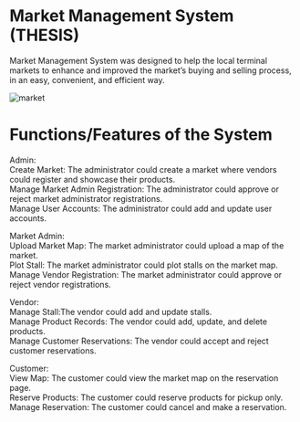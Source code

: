 # Market Management System (THESIS)
  Market Management System was designed to help the local terminal markets to enhance and improved the market’s buying and selling process, in an easy, convenient, and efficient way.

![market](https://github.com/ruyembiado/marketmanagementsystem/assets/114800689/9a768e6c-9a3c-4c6b-8760-1d15328d56f1)

# Functions/Features of the System
Admin: <br>
Create Market: The administrator could create a market where vendors could register and showcase their products.<br>
Manage Market Admin Registration: The administrator could approve or reject market administrator registrations.<br>
Manage User Accounts: The administrator could add and update user accounts.<br>

Market Admin:<br>
Upload Market Map: The market administrator could upload a map of the market.<br>
Plot Stall: The market administrator could plot stalls on the market map.<br>
Manage Vendor Registration: The market administrator could approve or reject vendor registrations.<br>

Vendor:<br>
Manage Stall:The vendor could add and update stalls.<br>
Manage Product Records: The vendor could add, update, and delete products.<br>
Manage Customer Reservations: The vendor could accept and reject customer reservations.<br>

Customer:<br>
View Map: The customer could view the market map on the reservation page.<br>
Reserve Products: The customer could reserve products for pickup only.<br>
Manage Reservation: The customer could cancel and make a reservation.<br>
